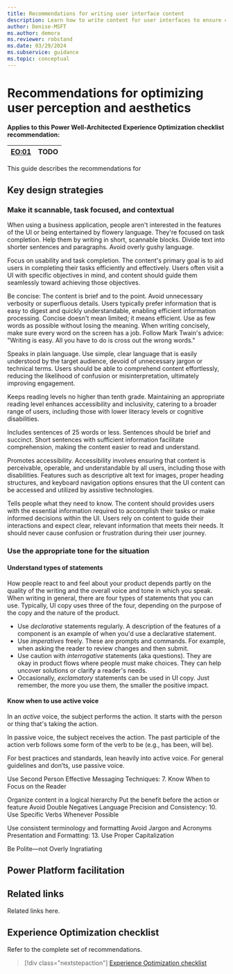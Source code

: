 ```yaml
---
title: Recommendations for writing user interface content
description: Learn how to write content for user interfaces to ensure consistent success with user experience optimization.
author: Denise-MSFT
ms.author: demora
ms.reviewer: robstand
ms.date: 03/29/2024
ms.subservice: guidance
ms.topic: conceptual
---
```


# Recommendations for optimizing user perception and aesthetics

**Applies to this Power Well-Architected Experience Optimization checklist recommendation:**

|[EO:01](checklist.md)| **TODO** |
|---|---|

This guide describes the recommendations for

## Key design strategies

### Make it scannable, task focused, and contextual 

When using a business application, people aren't interested in the features of the UI or being entertained by flowery language. They're focused on task completion. Help them by writing in short, scannable blocks. Divide text into shorter sentences and paragraphs. Avoid overly gushy language. 

Focus on usability and task completion. The content's primary goal is to aid users in completing their tasks efficiently and effectively. Users often visit a UI with specific objectives in mind, and content should guide them seamlessly toward achieving those objectives.

Be concise: The content is brief and to the point. Avoid unnecessary verbosity or superfluous details. Users typically prefer information that is easy to digest and quickly understandable, enabling efficient information processing. Concise doesn't mean limited; it means efficient. Use as few words as possible without losing the meaning. When writing concisely, make sure every word on the screen has a job. Follow Mark Twain's advice: "Writing is easy. All you have to do is cross out the wrong words."

Speaks in plain language. Use simple, clear language that is easily understood by the target audience, devoid of unnecessary jargon or technical terms. Users should be able to comprehend content effortlessly, reducing the likelihood of confusion or misinterpretation, ultimately improving engagement.

Keeps reading levels no higher than tenth grade. Maintaining an appropriate reading level enhances accessibility and inclusivity, catering to a broader range of users, including those with lower literacy levels or cognitive disabilities.

Includes sentences of 25 words or less. Sentences should be brief and succinct. Short sentences with sufficient information facilitate comprehension, making the content easier to read and understand. 

Promotes accessibility. Accessibility involves ensuring that content is perceivable, operable, and understandable by all users, including those with disabilities. Features such as descriptive alt text for images, proper heading structures, and keyboard navigation options ensures that the UI content can be accessed and utilized by assistive technologies.

Tells people what they need to know. The content should provides users with the essential information required to accomplish their tasks or make informed decisions within the UI. Users rely on content to guide their interactions and expect clear, relevant information that meets their needs. It should never cause confusion or frustration during their user journey.

### Use the appropriate tone for the situation

#### Understand types of statements
How people react to and feel about your product depends partly on the quality of the writing and the overall voice and tone in which you speak. When writing in general, there are four types of statements that you can use. Typically, UI copy uses three of the four, depending on the purpose of the copy and the nature of the product.

- Use _declarative_ statements regularly. A description of the features of a component is an example of when you'd use a declarative statement.
- Use _imperatives_ freely. These are prompts and commands. For example, when asking the reader to review changes and then submit.
- Use caution with _interrogative_ statements (aka questions). They are okay in product flows where people must make choices. They can help uncover solutions or clarify a reader's needs.
- Occasionally, _exclamatory_ statements can be used in UI copy. Just remember, the more you use them, the smaller the positive impact.

#### Know when to use active voice 

In an _active_ voice, the subject performs the action. It starts with the person or thing that's taking the action. 

In passive voice, the subject receives the action. The past participle of the action verb follows some form of the verb to be (e.g., has been, will be). 

For best practices and standards, lean heavily into active voice. For general guidelines and don’ts, use passive voice.


Use Second Person
Effective Messaging Techniques:
7. Know When to Focus on the Reader

Organize content in a logical hierarchy
Put the benefit before the action or feature
Avoid Double Negatives
Language Precision and Consistency:
10. Use Specific Verbs Whenever Possible

Use consistent terminology and formatting
Avoid Jargon and Acronyms
Presentation and Formatting:
13. Use Proper Capitalization


Be Polite—not Overly Ingratiating




## Power Platform facilitation


## Related links

Related links here.

## Experience Optimization checklist

Refer to the complete set of recommendations.

> [!div class="nextstepaction"]
> [Experience Optimization checklist](checklist.md)

